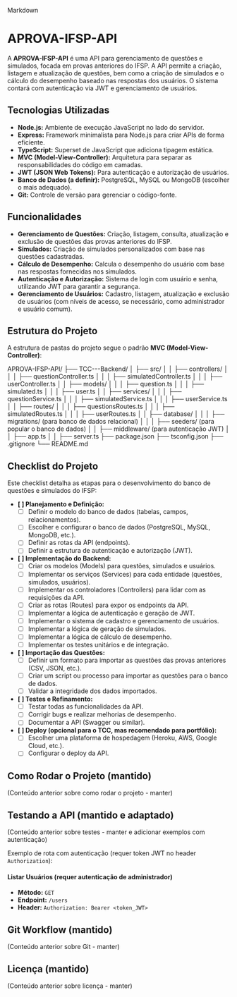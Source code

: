 Markdown

# APROVA-IFSP-API

A **APROVA-IFSP-API** é uma API para gerenciamento de questões e simulados, focada em provas anteriores do IFSP. A API permite a criação, listagem e atualização de questões, bem como a criação de simulados e o cálculo do desempenho baseado nas respostas dos usuários. O sistema contará com autenticação via JWT e gerenciamento de usuários.

## Tecnologias Utilizadas

*   **Node.js:** Ambiente de execução JavaScript no lado do servidor.
*   **Express:** Framework minimalista para Node.js para criar APIs de forma eficiente.
*   **TypeScript:** Superset de JavaScript que adiciona tipagem estática.
*   **MVC (Model-View-Controller):** Arquitetura para separar as responsabilidades do código em camadas.
*   **JWT (JSON Web Tokens):** Para autenticação e autorização de usuários.
*   **Banco de Dados (a definir):** PostgreSQL, MySQL ou MongoDB (escolher o mais adequado).
*   **Git:** Controle de versão para gerenciar o código-fonte.

## Funcionalidades

*   **Gerenciamento de Questões:** Criação, listagem, consulta, atualização e exclusão de questões das provas anteriores do IFSP.
*   **Simulados:** Criação de simulados personalizados com base nas questões cadastradas.
*   **Cálculo de Desempenho:** Calcula o desempenho do usuário com base nas respostas fornecidas nos simulados.
*   **Autenticação e Autorização:** Sistema de login com usuário e senha, utilizando JWT para garantir a segurança.
*   **Gerenciamento de Usuários:** Cadastro, listagem, atualização e exclusão de usuários (com níveis de acesso, se necessário, como administrador e usuário comum).

## Estrutura do Projeto

A estrutura de pastas do projeto segue o padrão **MVC (Model-View-Controller)**:

APROVA-IFSP-API/
├── TCC---Backend/
│   ├── src/
│   │   ├── controllers/
│   │   │   ├── questionController.ts
│   │   │   ├── simulatedController.ts
│   │   │   ├── userController.ts
│   │   ├── models/
│   │   │   ├── question.ts
│   │   │   ├── simulated.ts
│   │   │   ├── user.ts
│   │   ├── services/
│   │   │   ├── questionService.ts
│   │   │   ├── simulatedService.ts
│   │   │   ├── userService.ts
│   │   ├── routes/
│   │   │   ├── questionsRoutes.ts
│   │   │   ├── simulatedRoutes.ts
│   │   │   ├── userRoutes.ts
│   │   ├── database/
│   │   │   ├── migrations/ (para banco de dados relacional)
│   │   │   ├── seeders/ (para popular o banco de dados)
│   │   ├── middleware/ (para autenticação JWT)
│   │   ├── app.ts
│   │   ├── server.ts
├── package.json
├── tsconfig.json
├── .gitignore
└── README.md


## Checklist do Projeto

Este checklist detalha as etapas para o desenvolvimento do banco de questões e simulados do IFSP:

*   **[ ] Planejamento e Definição:**
    *   [ ] Definir o modelo do banco de dados (tabelas, campos, relacionamentos).
    *   [ ] Escolher e configurar o banco de dados (PostgreSQL, MySQL, MongoDB, etc.).
    *   [ ] Definir as rotas da API (endpoints).
    *   [ ] Definir a estrutura de autenticação e autorização (JWT).
*   **[ ] Implementação do Backend:**
    *   [ ] Criar os modelos (Models) para questões, simulados e usuários.
    *   [ ] Implementar os serviços (Services) para cada entidade (questões, simulados, usuários).
    *   [ ] Implementar os controladores (Controllers) para lidar com as requisições da API.
    *   [ ] Criar as rotas (Routes) para expor os endpoints da API.
    *   [ ] Implementar a lógica de autenticação e geração de JWT.
    *   [ ] Implementar o sistema de cadastro e gerenciamento de usuários.
    *   [ ] Implementar a lógica de geração de simulados.
    *   [ ] Implementar a lógica de cálculo de desempenho.
    *   [ ] Implementar os testes unitários e de integração.
*   **[ ] Importação das Questões:**
    *   [ ] Definir um formato para importar as questões das provas anteriores (CSV, JSON, etc.).
    *   [ ] Criar um script ou processo para importar as questões para o banco de dados.
    *   [ ] Validar a integridade dos dados importados.
*   **[ ] Testes e Refinamento:**
    *   [ ] Testar todas as funcionalidades da API.
    *   [ ] Corrigir bugs e realizar melhorias de desempenho.
    *   [ ] Documentar a API (Swagger ou similar).
*   **[ ] Deploy (opcional para o TCC, mas recomendado para portfólio):**
    *   [ ] Escolher uma plataforma de hospedagem (Heroku, AWS, Google Cloud, etc.).
    *   [ ] Configurar o deploy da API.

## Como Rodar o Projeto (mantido)

(Conteúdo anterior sobre como rodar o projeto - manter)

## Testando a API (mantido e adaptado)

(Conteúdo anterior sobre testes - manter e adicionar exemplos com autenticação)

Exemplo de rota com autenticação (requer token JWT no header `Authorization`):

#### Listar Usuários (requer autenticação de administrador)

*   **Método:** `GET`
*   **Endpoint:** `/users`
*   **Header:** `Authorization: Bearer <token_JWT>`

## Git Workflow (mantido)

(Conteúdo anterior sobre Git - manter)

## Licença (mantido)

(Conteúdo anterior sobre licença - manter)
